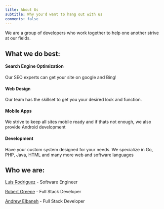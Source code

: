 ```yaml
---
title: About Us
subtitle: Why you'd want to hang out with us
comments: false
---
```


We are a group of developers who work together to help one another strive at our fields.

## What we do best:

#### Search Engine Optimization
Our SEO experts can get your site on google and Bing!

#### Web Design
Our team has the skillset to get you your desired look and function.

#### Mobile Apps
We strive to keep all sites mobile ready and if thats not enough, we also provide Android development

#### Development
Have your custom system designed for your needs. We specialize in Go, PHP, Java, HTML and many more web and software languages

## Who we are:

[Luis Rodriguez](/author/luis-rodriguez) - Software Engineer

[Robert Greene](/author/maave) - Full Stack Developer

[Andrew Elbaneh](/author/andrew-elbaneh) - Full Stack Developer
